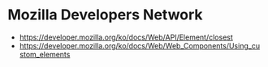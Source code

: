 # Mozilla Developers Network

* <https://developer.mozilla.org/ko/docs/Web/API/Element/closest>
* <https://developer.mozilla.org/ko/docs/Web/Web_Components/Using_custom_elements>
